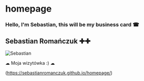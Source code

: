 # homepage

### Hello, I'm Sebastian, this will be my business card ☎

## Sebastian Romańczuk ✚✚

![Sebastian](https://i.postimg.cc/QMyBCyVX/82318490-1646274338875226-4300544069744687511-n.jpg)


☁ Moja wizytówka :) ☁

 (https://sebastianromanczuk.github.io/homepage/)
